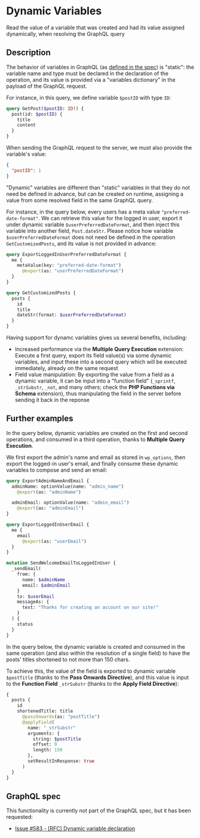 # Dynamic Variables

Read the value of a variable that was created and had its value assigned dynamically, when resolving the GraphQL query

## Description

The behavior of variables in GraphQL (as [defined in the spec](https://spec.graphql.org/draft/#sec-Language.Variables)) is "static": the variable name and type must be declared in the declaration of the operation, and its value is provided via a "variables dictionary" in the payload of the GraphQL request.

For instance, in this query, we define variable `$postID` with type `ID`:

```graphql
query GetPost($postID: ID!) {
  post(id: $postID) {
    title
    content
  }
}
```

When sending the GraphQL request to the server, we must also provide the variable's value:

```json
{
  "postID": 1
}
```

"Dynamic" variables are different than "static" variables in that they do not need be defined in advance, but can be created on runtime, assigning a value from some resolved field in the same GraphQL query.

For instance, in the query below, every users has a meta value `"preferred-date-format"`. We can retrieve this value for the logged in user, export it under dynamic variable `$userPreferredDateFormat`, and then inject this variable into another field, `Post.dateStr`. Please notice how variable `$userPreferredDateFormat` does not need be defined in the operation `GetCustomizedPosts`, and its value is not provided in advance:

```graphql
query ExportLoggedInUserPreferredDateFormat {
  me {
    metaValue(key: "preferred-date-format")
      @export(as: "userPreferredDateFormat")
  }
}

query GetCustomizedPosts {
  posts {
    id
    title
    dateStr(format: $userPreferredDateFormat)
  }
}
```

Having support for dynamc variables gives us several benefits, including:

- Increased performance via the **Multiple Query Execution** extension: Execute a first query, export its field value(s) via some dynamic variables, and input these into a second query which will be executed immediately, already on the same request
- Field value manipulation: By exporting the value from a field as a dynamic variable, it can be input into a "function field" (`_sprintf`, `_strSubstr`, `_not`, and many others; check the **PHP Functions via Schema** extension), thus manipulating the field in the server before sending it back in the reponse

## Further examples

In the query below, dynamic variables are created on the first and second operations, and consumed in a third operation, thanks to **Multiple Query Execution**.

We first export the admin's name and email as stored in `wp_options`, then export the logged-in user's email, and finally consume these dynamic variables to compose and send an email:

```graphql
query ExportAdminNameAndEmail {
  adminName: optionValue(name: "admin_name")
    @export(as: "adminName")

  adminEmail: optionValue(name: "admin_email")
    @export(as: "adminEmail")
}

query ExportLoggedInUserEmail {
  me {
    email
      @export(as: "userEmail")
  }    
}

mutation SendWelcomeEmailToLoggedInUser {
  _sendEmail(
    from: {
      name: $adminName
      email: $adminEmail
    }
    to: $userEmail
    messageAs: {
      text: "Thanks for creating an account on our site!"
    }
  ) {
    status
  }
}
```

In the query below, the dynamic variable is created and consumed in the same operation (and also within the resolution of a single field) to have the posts' titles shortened to not more than 150 chars.

To achieve this, the value of the field is exported to dynamic variable `$postTitle` (thanks to the **Pass Onwards Directive**), and this value is input to the **Function Field** `_strSubstr` (thanks to the **Apply Field Directive**):

```graphql
{
  posts {
    id
    shortenedTitle: title
      @passOnwards(as: "postTitle")
      @applyField(
        name: "_strSubstr"
        arguments: {
          string: $postTitle
          offset: 0
          length: 150
        },
        setResultInResponse: true
      )
  }
}
```

## GraphQL spec

This functionality is currently not part of the GraphQL spec, but it has been requested:

- [Issue #583 - [RFC] Dynamic variable declaration](https://github.com/graphql/graphql-spec/issues/583)
